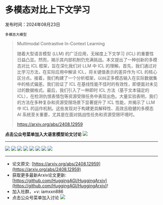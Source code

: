 # 多模态对比上下文学习
发布时间：2024年08月23日

`多模态大模型`
> Multimodal Contrastive In-Context Learning
>
> 随着大型语言模型 (LLM) 的广泛应用，无梯度上下文学习 (ICL) 的重要性日益凸显。然而，揭示其内部机制仍充满挑战。本文提出了一种创新的多模态对比 ICL 框架，旨在深化我们对 LLM 中 ICL 的理解。首先，我们通过对比学习方法，在实际应用中解读 ICL，将关键值表示的差异作为 ICL 的核心区分点。接着，我们构建了一个分析框架，以纠正多模态输入在实际数据集中的格式偏差。我们验证了 ICL 在基线性能不佳时的有效性，即便面对未见过的数据格式。最后，我们引入了一种即时 ICL 方法（基于文本锚定的 ICL），在检测仇恨表情包等资源受限任务中表现出色。大量实验表明，我们的方法在多种复杂和资源受限场景下显著提升了 ICL 性能，并揭示了 LLM 中 ICL 的运作机制。这些发现对于构建更具解释性、高效且稳健的多模态 AI 系统至关重要，尤其是在面对挑战性任务和资源受限环境时。
>
> https://arxiv.org/abs/2408.12959

**点击公众号菜单加入大语言模型论文讨论**
![](https://raw.githubusercontent.com/HuggingAGI/wx_assets/main/2024/07/31/1722434818326-94339e92-22f1-4472-9d27-fed232f70b5d.jpeg)
<hr />

![](https://raw.githubusercontent.com/HuggingAGI/HuggingArxiv/main/paper_images/2408.12959/x1.png)
![](https://raw.githubusercontent.com/HuggingAGI/HuggingArxiv/main/paper_images/2408.12959/x2.png)
![](https://raw.githubusercontent.com/HuggingAGI/HuggingArxiv/main/paper_images/2408.12959/x3.png)
![](https://raw.githubusercontent.com/HuggingAGI/HuggingArxiv/main/paper_images/2408.12959/x4.png)
![](https://raw.githubusercontent.com/HuggingAGI/HuggingArxiv/main/paper_images/2408.12959/x5.png)
![](https://raw.githubusercontent.com/HuggingAGI/HuggingArxiv/main/paper_images/2408.12959/x6.png)
![](https://raw.githubusercontent.com/HuggingAGI/HuggingArxiv/main/paper_images/2408.12959/x7.png)
![](https://raw.githubusercontent.com/HuggingAGI/HuggingArxiv/main/paper_images/2408.12959/x8.png)

<hr />

- 论文原文: [https://arxiv.org/abs/2408.12959](https://arxiv.org/abs/2408.12959)
- 获取更多最新Arxiv论文更新: [https://github.com/HuggingAGI/HuggingArxiv](https://github.com/HuggingAGI/HuggingArxiv)!
- 加入社群，+v: iamxxn886
- 点击公众号菜单加入讨论
![](https://raw.githubusercontent.com/HuggingAGI/wx_assets/main/2024/07/31/1722434818326-94339e92-22f1-4472-9d27-fed232f70b5d.jpeg)